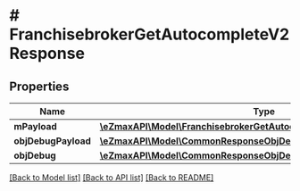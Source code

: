 # # FranchisebrokerGetAutocompleteV2Response

## Properties

Name | Type | Description | Notes
------------ | ------------- | ------------- | -------------
**mPayload** | [**\eZmaxAPI\Model\FranchisebrokerGetAutocompleteV2ResponseMPayload**](FranchisebrokerGetAutocompleteV2ResponseMPayload.md) |  |
**objDebugPayload** | [**\eZmaxAPI\Model\CommonResponseObjDebugPayload**](CommonResponseObjDebugPayload.md) |  | [optional]
**objDebug** | [**\eZmaxAPI\Model\CommonResponseObjDebug**](CommonResponseObjDebug.md) |  | [optional]

[[Back to Model list]](../../README.md#models) [[Back to API list]](../../README.md#endpoints) [[Back to README]](../../README.md)
